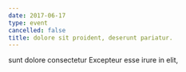 ```yaml
---
date: 2017-06-17
type: event
cancelled: false
title: dolore sit proident, deserunt pariatur.
---
```

sunt dolore consectetur Excepteur esse irure in elit,